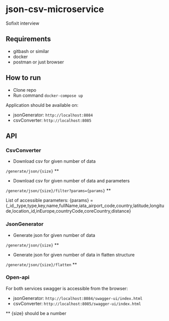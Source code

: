 # json-csv-microservice
Sofixit interview

## Requirements

* gitbash or similar
* docker
* postman or just browser

## How to run

* Clone repo
* Run command `docker-compose up`

Application should be available on:
* jsonGenerator: `http://localhost:8084`
* csvConverter: `http://localhost:8085`

## API

### CsvConverter
* Download csv for given number of data

`/generate/json/{size}` **

* Download csv for given number of data and parameters

`/generate/json/{size}/filter?params={params}` **

List of accessible parameters:
{params} = {_id,_type,type,key,name,fullName,iata_airport_code,country,latitude,longitude,location_id,inEurope,countryCode,coreCountry,distance}

### JsonGenerator
* Generate json for given number of data

`/generate/json/{size}` **

* Generate json for given number of data in flatten structure 

`/generate/json/{size}/flatten` **

### Open-api

For both services swagger is accessible from the browser:

* jsonGenerator: `http://localhost:8084/swagger-ui/index.html`
* csvConverter: `http://localhost:8085/swagger-ui/index.html`



** {size} should be a number
